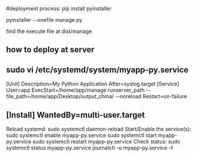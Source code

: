 #deployment process:
pip install pyinstaller

pyinstaller --onefile manage.py

find the execute file at dist/manage
## how to deploy at server
sudo vi /etc/systemd/system/myapp-py.service
-------
[Unit]
Description=My Python Application
After=syslog.target
[Service]
User=app
ExecStart=/home/app/manage runserver_path --file_path=/home/app/Desktop/output_china/ --noreload
Restart=on-failure

[Install]
WantedBy=multi-user.target
-------
Reload systemd: sudo systemctl daemon-reload
Start/Enable the service(s): 
sudo systemctl enable myapp-py.service
sudo systemctl start myapp-py.service 
sudo systemctl restart myapp-py.service
Check status: 
sudo systemctl status myapp-py.service
journalctl -u myapp-py.service -f
